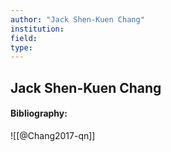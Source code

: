 ```yaml
---
author: "Jack Shen-Kuen Chang"
institution:
field:
type:
---
```


## Jack Shen-Kuen Chang
#### Bibliography:

![[@Chang2017-qn]]